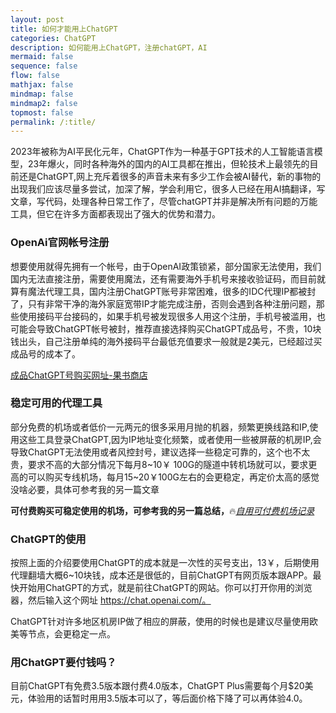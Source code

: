 ```yaml
---
layout: post
title: 如何才能用上ChatGPT
categories: ChatGPT
description: 如何能用上ChatGPT，注册chatGPT，AI
mermaid: false
sequence: false
flow: false
mathjax: false
mindmap: false
mindmap2: false
topmost: false
permalink: /:title/
---
```

2023年被称为AI平民化元年，ChatGPT作为一种基于GPT技术的人工智能语言模型，23年爆火，同时各种海外的国内的AI工具都在推出，但轮技术上最领先的目前还是ChatGPT,网上充斥着很多的声音未来有多少工作会被AI替代，新的事物的出现我们应该尽量多尝试，加深了解，学会利用它，很多人已经在用AI搞翻译，写文章，写代码，处理各种日常工作了，尽管chatGPT并非是解决所有问题的万能工具，但它在许多方面都表现出了强大的优势和潜力。

### OpenAi官网帐号注册

想要使用就得先拥有一个帐号，由于OpenAI政策锁紧，部分国家无法使用，我们国内无法直接注册，需要使用魔法，还有需要海外手机号来接收验证码，而目前就算有魔法代理工具，国内注册ChatGPT账号非常困难，很多的IDC代理IP都被封了，只有非常干净的海外家庭宽带IP才能完成注册，否则会遇到各种注册问题，那些使用接码平台接码的，如果手机号被发现很多人用这个注册，手机号被滥用，也可能会导致ChatGPT帐号被封，推荐直接选择购买ChatGPT成品号，不贵，10块钱出头，自己注册单纯的海外接码平台最低充值要求一般就是2美元，已经超过买成品号的成本了。

[成品ChatGPT号购买网址-果书商店](http://appleshop001.com?from=12674)

### 稳定可用的代理工具

部分免费的机场或者低价一元两元的很多采用月抛的机器，频繁更换线路和IP,使用这些工具登录ChatGPT,因为IP地址变化频繁，或者使用一些被屏蔽的机房IP,会导致ChatGPT无法使用或者风控封号，建议选择一些稳定可靠的，这个也不太贵，要求不高的大部分情况下每月8~10￥ 100G的隧道中转机场就可以，要求更高的可以购买专线机场，每月15~20￥100G左右的会更稳定，再定价太高的感觉没啥必要，具体可参考我的另一篇文章

**可付费购买可稳定使用的机场，可参考我的另一篇总结，**🔥[*自用可付费机场记录*](https://www.openwayz.com/jichang/)  

### ChatGPT的使用

按照上面的介绍要使用ChatGPT的成本就是一次性的买号支出，13￥，后期使用代理翻墙大概6~10块钱，成本还是很低的，目前ChatGPT有网页版本跟APP。最快开始用ChatGPT的方式，就是前往ChatGPT的网站。你可以打开你用的浏览器，然后输入这个网址 https://chat.openai.com/。

ChatGPT针对许多地区机房IP做了相应的屏蔽，使用的时候也是建议尽量使用欧美等节点，会更稳定一点。

### 用ChatGPT要付钱吗？
目前ChatGPT有免费3.5版本跟付费4.0版本，ChatGPT Plus需要每个月$20美元，体验用的话暂时用用3.5版本可以了，等后面价格下降了可以再体验4.0。

